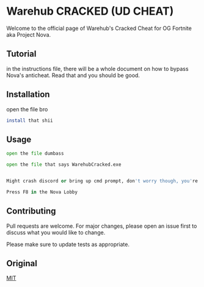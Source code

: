 # Warehub CRACKED (UD CHEAT)

Welcome to the official page of Warehub's Cracked Cheat for OG Fortnite aka Project Nova. 

## Tutorial

in the instructions file, there will be a whole document on how to bypass Nova's anticheat. Read that and you should be good.

## Installation

open the file bro

```bash
install that shii
```

## Usage

```python
open the file dumbass

open the file that says WarehubCracked.exe


Might crash discord or bring up cmd prompt, don't worry though, you're good.

Press F8 in the Nova Lobby
```

## Contributing

Pull requests are welcome. For major changes, please open an issue first
to discuss what you would like to change.

Please make sure to update tests as appropriate.

## Original

[MIT](https://discord.gg/warehub)
